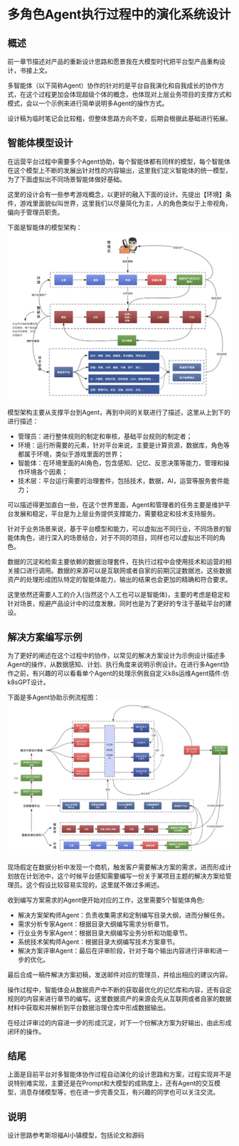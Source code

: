 # 多角色Agent执行过程中的演化系统设计

## 概述

前一章节描述对产品的重新设计思路和愿景我在大模型时代把平台型产品重构设计，书接上文。

多智能体（以下简称Agent）协作的针对的是平台自我演化和自我成长的协作方式，在这个过程更加会体现超级个体的概念，也体现对上层业务项目的支撑方式和模式，会以一个示例来进行简单说明多Agent的操作方式。

设计稿为临时笔记会比较粗，但整体思路方向不变，后期会根据此基础进行拓展。

## 智能体模型设计

在运营平台过程中需要多个Agent协助，每个智能体都有同样的模型，每个智能体在这个模型上不断的发展出针对性的内容输出，这里我们定义智能体的统一模型，为了下面虚拟出不同场景智能体做好基础。

这里的设计会有一些参考游戏概念，以更好的融入下面的设计。先提出【环境】条件，游戏里面貌似叫世界，这里我们以尽量简化为主，人的角色类似于上帝视角，偏向于管理员职责。

下面是智能体的模型架构：
<img src="/images/book_01.jpg" />

模型架构主要从支撑平台到Agent，再到中间的关联进行了描述，这里从上到下的进行描述：
- 管理员：进行整体规则的制定和审核，基础平台规则的制定者；
- 环境：运行所需要的元素，针对平台来说，主要是计算资源，数据库，角色等都属于环境，类似于游戏里面的世界；
- 智能体：在环境里面的AI角色，包含感知、记忆、反思决策等能力，管理和操作环境各个因素；
- 技术层：平台运行需要的治理套件，包括技术，数据，AI，运营等服务套件能力；

可以描述得更加直白一些，在这个世界里面，Agent和管理者的任务主要是维护平台发展和稳定，平台是为上层业务提供支撑能力，需要稳定和技术支持服务。

针对于业务场景来说，基于平台模型和能力，可以虚拟出不同行业，不同场景的智能体角色，进行深入的场景结合，对于不同的项目，同样也可以虚拟出不同的角色。

数据的沉淀和检索主要依赖的数据治理套件，在执行过程中会使用技术和运营的相关接口进行调用。数据的来源可以是互联网或者自家的前期沉淀数据池，这些数据资产的处理形成团队特定的智能体能力，输出的结果也会更加的精确和符合要求。

这里依然还需要人工的介入(当然这个人工也可以是智能体)，主要的考虑是稳定和针对场景，规避产品设计中的过度发散，同时也是为了更好的专注于基础平台的建设。

## 解决方案编写示例

为了更好的阐述在这个过程中的协作，以常见的解决方案设计为示例设计描述多Agent的操作，从数据感知、计划、执行角度来说明示例设计。在进行多Agent协作之前，有兴趣的可以看看单个Agent的处理示例我自定义k8s运维Agent插件:仿k8sGPT设计。

下面是多Agent协助示例流程图：
<img src="/images/book_02.jpg" />

现场假定在数据分析中发现一个商机，触发客户需要解决方案的需求，进而形成计划放在计划池中，这个时候平台感知需要编写一份关于某项目主题的解决方案给管理员。这个假设比较容易实现的，这里就不做过多阐述。

收到编写方案需求的Agent便开始对应的工作，这里需要5个智能体角色:
- 解决方案架构师Agent：负责收集需求和定制编写目录大纲，进而分解任务。
- 需求分析专家Agent：根据目录大纲编写需求分析章节。
- 行业业务专家Agent：根据目录大纲编写业务分析和功能章节。
- 系统技术架构师Agent：根据目录大纲编写技术方案章节。
- 解决方案评审Agent：最后在评审阶段，针对于每个输出内容进行评审和进一步的优化。

最后合成一稿件解决方案初稿，发送邮件对应的管理员，并给出相应的建议内容。

操作过程中，智能体会从数据资产中不断的获取最优化的记忆库和内容，还有自定规则的内容来进行章节的编写。这里数据资产的来源会先从互联网或者自家的数据材料中获取和并解析到平台数据治理仓库中形成数据输出。

在经过评审过的内容进一步的形成沉淀，对下一个份解决方案为好输出，由此形成闭环的操作。

## 结尾

上面是目前平台对多智能体协作过程自动演化的设计思路和方案，过程实现并不是说特别难实现，主要还是在Prompt和大模型的成熟度上，还有Agent的交互模型，消息存储模型等，也在进一步完善交互，有兴趣的同学也可以关注交流。

## 说明

设计思路参考斯坦福AI小镇模型，包括论文和源码
